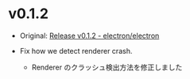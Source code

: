 # v0.1.2

* Original: [Release v0.1.2 - electron/electron](https://github.com/electron/electron/releases/tag/v0.1.2)

* Fix how we detect renderer crash.
  * Renderer のクラッシュ検出方法を修正しました
